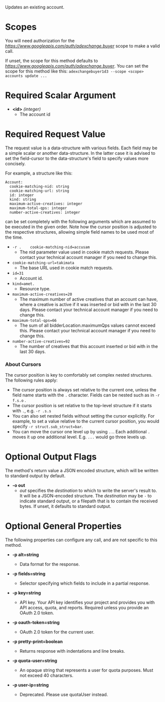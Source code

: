 Updates an existing account.
# Scopes

You will need authorization for the *https://www.googleapis.com/auth/adexchange.buyer* scope to make a valid call.

If unset, the scope for this method defaults to *https://www.googleapis.com/auth/adexchange.buyer*.
You can set the scope for this method like this: `adexchangebuyer1d3 --scope <scope> accounts update ...`
# Required Scalar Argument
* **&lt;id&gt;** *(integer)*
    - The account id
# Required Request Value

The request value is a data-structure with various fields. Each field may be a simple scalar or another data-structure.
In the latter case it is advised to set the field-cursor to the data-structure's field to specify values more concisely.

For example, a structure like this:
```
Account:
  cookie-matching-nid: string
  cookie-matching-url: string
  id: integer
  kind: string
  maximum-active-creatives: integer
  maximum-total-qps: integer
  number-active-creatives: integer

```

can be set completely with the following arguments which are assumed to be executed in the given order. Note how the cursor position is adjusted to the respective structures, allowing simple field names to be used most of the time.

* `-r .    cookie-matching-nid=accusam`
    - The nid parameter value used in cookie match requests. Please contact your technical account manager if you need to change this.
* `cookie-matching-url=takimata`
    - The base URL used in cookie match requests.
* `id=31`
    - Account id.
* `kind=amet.`
    - Resource type.
* `maximum-active-creatives=20`
    - The maximum number of active creatives that an account can have, where a creative is active if it was inserted or bid with in the last 30 days. Please contact your technical account manager if you need to change this.
* `maximum-total-qps=66`
    - The sum of all bidderLocation.maximumQps values cannot exceed this. Please contact your technical account manager if you need to change this.
* `number-active-creatives=92`
    - The number of creatives that this account inserted or bid with in the last 30 days.


### About Cursors

The cursor position is key to comfortably set complex nested structures. The following rules apply:

* The cursor position is always set relative to the current one, unless the field name starts with the `.` character. Fields can be nested such as in `-r f.s.o` .
* The cursor position is set relative to the top-level structure if it starts with `.`, e.g. `-r .s.s`
* You can also set nested fields without setting the cursor explicitly. For example, to set a value relative to the current cursor position, you would specify `-r struct.sub_struct=bar`.
* You can move the cursor one level up by using `..`. Each additional `.` moves it up one additional level. E.g. `...` would go three levels up.


# Optional Output Flags

The method's return value a JSON encoded structure, which will be written to standard output by default.

* **-o out**
    - *out* specifies the *destination* to which to write the server's result to.
      It will be a JSON-encoded structure.
      The *destination* may be `-` to indicate standard output, or a filepath that is to contain the received bytes.
      If unset, it defaults to standard output.
# Optional General Properties

The following properties can configure any call, and are not specific to this method.

* **-p alt=string**
    - Data format for the response.

* **-p fields=string**
    - Selector specifying which fields to include in a partial response.

* **-p key=string**
    - API key. Your API key identifies your project and provides you with API access, quota, and reports. Required unless you provide an OAuth 2.0 token.

* **-p oauth-token=string**
    - OAuth 2.0 token for the current user.

* **-p pretty-print=boolean**
    - Returns response with indentations and line breaks.

* **-p quota-user=string**
    - An opaque string that represents a user for quota purposes. Must not exceed 40 characters.

* **-p user-ip=string**
    - Deprecated. Please use quotaUser instead.
